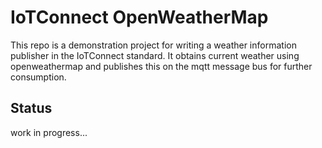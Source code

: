 # IoTConnect OpenWeatherMap

This repo is a demonstration project for writing a weather information publisher in the IoTConnect standard. It obtains current weather using openweathermap and publishes this on the mqtt message bus for further consumption.

## Status
work in progress...
